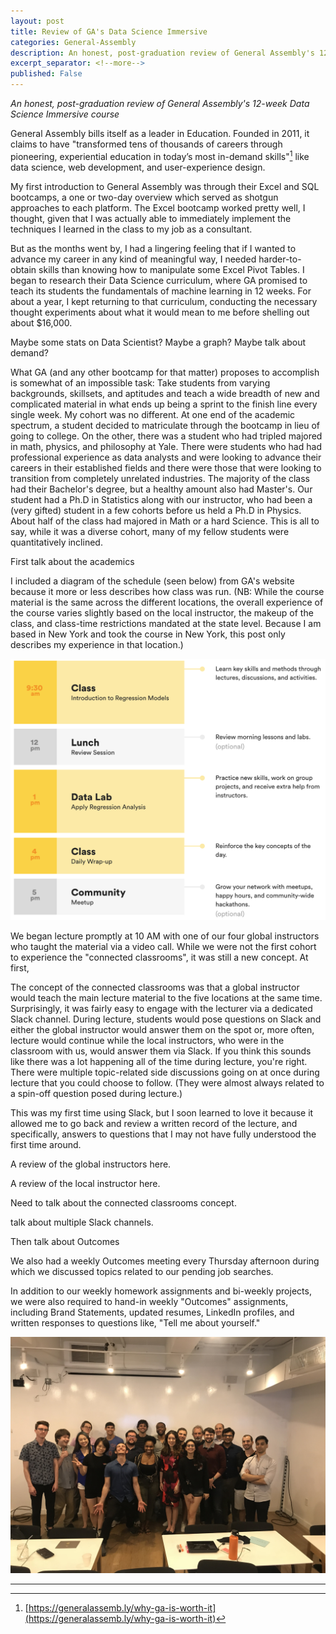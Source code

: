 ```yaml
---
layout: post
title: Review of GA's Data Science Immersive
categories: General-Assembly
description: An honest, post-graduation review of General Assembly's 12-week Data Science Immersive course
excerpt_separator: <!--more-->
published: False
---
```

*An honest, post-graduation review of General Assembly's 12-week Data Science Immersive course*

<!--more-->

General Assembly bills itself as a leader in Education.  Founded in 2011, it claims to have "transformed tens of thousands of careers through pioneering, experiential education in today’s most in-demand skills"[^1] like data science, web development, and user-experience design.  

My first introduction to General Assembly was through their Excel and SQL bootcamps, a one or two-day overview which served as shotgun approaches to each platform.  The Excel bootcamp worked pretty well, I thought, given that I was actually able to immediately implement the techniques I learned in the class to my job as a consultant.

But as the months went by, I had a lingering feeling that if I wanted to advance my career in any kind of meaningful way, I needed harder-to-obtain skills than knowing how to manipulate some Excel Pivot Tables.  I began to research their Data Science curriculum, where GA promised to teach its students the fundamentals of machine learning in 12 weeks.  For about a year, I kept returning to that curriculum, conducting the necessary thought experiments about what it would mean to me before shelling out about $16,000.  

Maybe some stats on Data Scientist?  Maybe a graph?  Maybe talk about demand?

What GA (and any other bootcamp for that matter) proposes to accomplish is somewhat of an impossible task: Take students from varying backgrounds, skillsets, and aptitudes and teach a wide breadth of new and complicated material in what ends up being a sprint to the finish line every single week.  My cohort was no different.  At one end of the academic spectrum, a student decided to matriculate through the bootcamp in lieu of going to college.  On the other, there was a student who had tripled majored in math, physics, and philosophy at Yale.  There were students who had had professional experience as data analysts and were looking to advance their careers in their established fields and there were those that were looking to transition from completely unrelated industries.  The majority of the class had their Bachelor's degree, but a healthy amount also had Master's.  Our student had a Ph.D in Statistics along with our instructor, who had been a (very gifted) student in a few cohorts before us held a Ph.D in Physics.  About half of the class had majored in Math or a hard Science.  This is all to say, while it was a diverse cohort, many of my fellow students were quantitatively inclined.

First talk about the academics

I included a diagram of the schedule (seen below) from GA's website because it more or less describes how class was run.  (NB: While the course material is the same across the different locations, the overall experience of the course varies slightly based on the local instructor, the makeup of the class, and class-time restrictions mandated at the state level.  Because I am based in New York and took the course in New York, this post only describes my experience in that location.)  

![schedule.png](/static/img/schedule.png)

We began lecture promptly at 10 AM with one of our four global instructors who taught the material via a video call.  While we were not the first cohort to experience the "connected classrooms", it was still a new concept.  At first,

The concept of the connected classrooms was that a global instructor would teach the main lecture material to the five locations at the same time.  Surprisingly, it was fairly easy to engage with the lecturer via a dedicated Slack channel.  During lecture, students would pose questions on Slack and either the global instructor would answer them on the spot or, more often, lecture would continue while the local instructors, who were in the classroom with us, would answer them via Slack.  If you think this sounds like there was a lot happening all of the time during lecture, you're right.  There were multiple topic-related side discussions going on at once during lecture that you could choose to follow.  (They were almost always related to a spin-off question posed during lecture.)  

This was my first time using Slack, but I soon learned to love it because it allowed me to go back and review a written record of the lecture, and specifically, answers to questions that I may not have fully understood the first time around.

A review of the global instructors here.

A review of the local instructor here.


Need to talk about the connected classrooms concept.

talk about multiple Slack channels.

Then talk about Outcomes

We also had a weekly Outcomes meeting every Thursday afternoon during which we discussed topics related to our pending job searches.

In addition to our weekly homework assignments and bi-weekly projects, we were also required to hand-in weekly "Outcomes" assignments, including Brand Statements, updated resumes, LinkedIn profiles, and written responses to questions like, "Tell me about yourself."  

![dsi-pic.jpg](/static/img/dsi-pic.jpg)

---
[^1]: [https://generalassemb.ly/why-ga-is-worth-it](https://generalassemb.ly/why-ga-is-worth-it)
